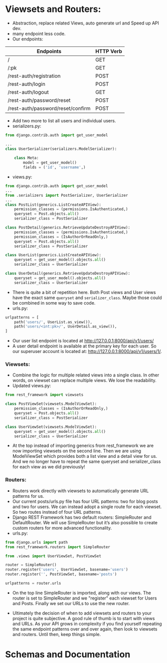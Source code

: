 # Viewsets and Routers:

- Abstraction, replace related Views, auto generate url and Speed up API dev. 
- many endpoint less code. 
- Our endpoints:

| Endpoints                         | HTTP Verb |
|-----------------------------------|-----------|
| /                                 | GET       |
| /:pk                              | GET       |
| /rest-auth/registration           | POST      |
| /rest-auth/login                  | POST      |
| /rest-auth/logout                 | GET       |
| /rest-auth/password/reset         | POST      |
| /rest-auth/password/reset/confirm | POST      |

- Add two more to list all users and individual users. 
- serializers.py:
```python
from django.contrib.auth import get_user_model

...
class UserSerializer(serializers.ModelSerializer): 
    
    class Meta:
        model = get_user_model()
        fields = ('id', 'username',)
```
- views.py:
```python
from django.contrib.auth import get_user_model
...
from .serializers import PostSerializer, UserSerializer
...
class PostList(generics.ListCreateAPIView):
    permission_classes = (permissions.IsAuthenticated,)
    queryset = Post.objects.all()
    serializer_class = PostSerializer

class PostDetail(generics.RetrieveUpdateDestroyAPIView):
    permission_classes = (permissions.IsAuthenticated,)
    permission_classes = (IsAuthorOrReadOnly,)
    queryset = Post.objects.all()
    serializer_class = PostSerializer

class UserList(generics.ListCreateAPIView): 
    queryset = get_user_model().objects.all()
    serializer_class = UserSerializer

class UserDetail(generics.RetrieveUpdateDestroyAPIView):
    queryset = get_user_model().objects.all()
    serializer_class = UserSerializer
```
- There is quite a bit of repetition here. Both Post views and User views have the exact same ```queryset``` and ```serializer_class```. Maybe those could be combined in some way to save code. 
- urls.py:
```python
urlpatterns = [
    path('users/', UserList.as_view()),
    path('users/<int:pk>/', UserDetail.as_view()),
]
```
- Our user list endpoint is located at http://127.0.0.1:8000/api/v1/users/
- A user detail endpoint is available at the primary key for each user. So our superuser account is located at: http://127.0.0.1:8000/api/v1/users/1/.

### Viewsets:
- Combine the logic for multiple related views into a single class. In other words, on viewset can replace multiple views. We lose the readability.
- Updated views.py:
```python
from rest_framework import viewsets

class PostViewSet(viewsets.ModelViewSet):
    permission_classes = (IsAuthorOrReadOnly,)
    queryset = Post.objects.all()
    serializer_class = PostSerializer

class UserViewSet(viewsets.ModelViewSet):
    queryset = get_user_model().objects.all()
    serializer_class = UserSerializer
```
- At the top instead of importing generics from rest_framework we are now importing viewsets on the second line. Then we are using ModelViewSet which provides both a list view and a detail view for us. And we no longer have to repeat the same queryset and serializer_class for each view as we did previously!

### Routers:
- Routers work directly with viewsets to automatically generate URL patterns for us.
- Our current posts/urls.py file has four URL patterns: two for blog posts and two for users. We can instead adopt a single route for each viewset. So two routes instead of four URL patterns.
- Django REST Framework has two default routers: SimpleRouter and DefaultRouter. We will use SimpleRouter but it’s also possible to create custom routers for more advanced functionality.
- urls.py:
```python
from django.urls import path
from rest_framework.routers import SimpleRouter

from .views import UserViewSet, PostViewSet

router = SimpleRouter()
router.register('users', UserViewSet, basename='users')
router.register('', PostViewSet, basename='posts')

urlpatterns = router.urls
```
- On the top line SimpleRouter is imported, along with our views. The router is set to SimpleRouter and we "register" each viewset for Users and Posts. Finally we set our URLs to use the new router. 

- Ultimately the decision of when to add viewsets and routers to your project is quite subjective. A good rule of thumb is to start with views and URLs. As your API grows in complexity if you find yourself repeating the same endpoint patterns over and over again, then look to viewsets and routers. Until then, keep things simple.

# Schemas and Documentation